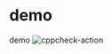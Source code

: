 # demo
demo
![cppcheck-action](https://github.com/stepin84878/demo/workflows/cppcheck-action/badge.svg)
